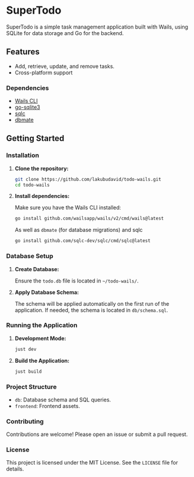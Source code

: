 # SuperTodo

SuperTodo is a simple task management application built with Wails, using SQLite for data storage and Go for the backend.

## Features

- Add, retrieve, update, and remove tasks.
- Cross-platform support 

### Dependencies

- [Wails CLI](https://wails.io/)
- [go-sqlite3](https://github.com/mattn/go-sqlite3)
- [sqlc](https://github.com/kyleconroy/sqlc)
- [dbmate](https://github.com/amacneil/dbmate)

## Getting Started

### Installation

1. **Clone the repository:**

   ```sh
   git clone https://github.com/lakubudavid/todo-wails.git
   cd todo-wails
   ```

2. **Install dependencies:**

   Make sure you have the Wails CLI installed:

   ```sh
   go install github.com/wailsapp/wails/v2/cmd/wails@latest
   ```
   As well as `dbmate` (for database migrations) and sqlc
   ```sh
   go install github.com/sqlc-dev/sqlc/cmd/sqlc@latest  
   ```

### Database Setup

1. **Create Database:**

   Ensure the `todo.db` file is located in `~/todo-wails/`.

2. **Apply Database Schema:**

   The schema will be applied automatically on the first run of the application. If needed, the schema is located in `db/schema.sql`.

### Running the Application

1. **Development Mode:**

   ```sh
   just dev
   ```

2. **Build the Application:**

   ```sh
   just build
   ```

### Project Structure

- `db`: Database schema and SQL queries.
- `frontend`: Frontend assets.


### Contributing

Contributions are welcome! Please open an issue or submit a pull request.

### License

This project is licensed under the MIT License. See the `LICENSE` file for details.

